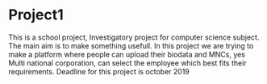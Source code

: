 # Project1
This is a school project, Investigatory project for computer science subject. The main aim is to make something usefull. 
In this project we are trying to make a platform where people can upload their biodata and MNCs, yes Multi national corporation, can select the employee which best fits their requirements.
Deadline for this project is october 2019
